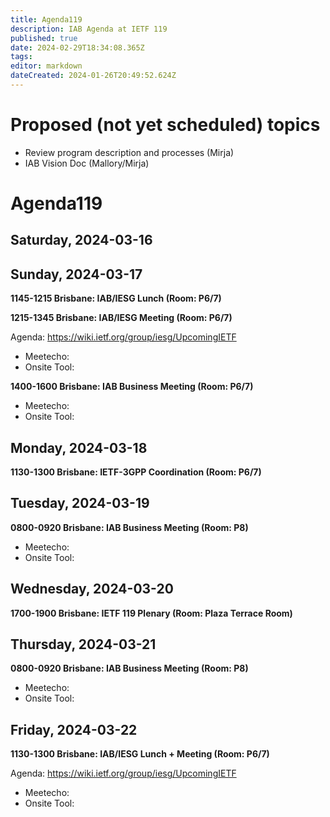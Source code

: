 ```yaml
---
title: Agenda119
description: IAB Agenda at IETF 119
published: true
date: 2024-02-29T18:34:08.365Z
tags: 
editor: markdown
dateCreated: 2024-01-26T20:49:52.624Z
---
```


# Proposed (not yet scheduled) topics

* Review program description and processes (Mirja)
* IAB Vision Doc (Mallory/Mirja)


# Agenda119

## Saturday, 2024-03-16



## Sunday, 2024-03-17

**1145-1215 Brisbane: IAB/IESG Lunch (Room: P6/7)**

**1215-1345 Brisbane: IAB/IESG Meeting (Room: P6/7)** 

Agenda: https://wiki.ietf.org/group/iesg/UpcomingIETF

* Meetecho: 
* Onsite Tool: 

**1400-1600 Brisbane: IAB Business Meeting (Room: P6/7)** 

* Meetecho: 
* Onsite Tool: 


## Monday, 2024-03-18

**1130-1300 Brisbane: IETF-3GPP Coordination (Room: P6/7)**

## Tuesday, 2024-03-19

**0800-0920 Brisbane: IAB Business Meeting (Room: P8)**

* Meetecho: 
* Onsite Tool: 


## Wednesday, 2024-03-20

**1700-1900 Brisbane: IETF 119 Plenary (Room: Plaza Terrace Room)**

## Thursday, 2024-03-21

**0800-0920 Brisbane: IAB Business Meeting (Room: P8)**

* Meetecho: 
* Onsite Tool:


## Friday, 2024-03-22

**1130-1300 Brisbane: IAB/IESG Lunch + Meeting (Room: P6/7)** 

Agenda: https://wiki.ietf.org/group/iesg/UpcomingIETF

* Meetecho: 
* Onsite Tool: 





